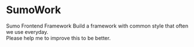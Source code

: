 # SumoWork
Sumo Frontend Framework 
Build a framework with common style that often we use everyday.<br>
Please help me to improve this to be better.
